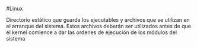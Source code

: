 #Linux 

Directorio estático que guarda los ejecutables y archivos que se utilizan en el arranque del sistema. Estos archivos deberán ser utilizados antes de que el kernel comience a dar las ordenes de ejecución de los módulos del sistema